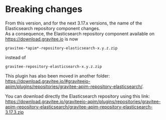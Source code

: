 # Breaking changes

From this version, and for the next 3.17.x versions, the name of the
Elasticsearch repository component changes.  
As a consequence, the Elasticsearch repository component available on
<https://download.gravitee.io> is now  

`gravitee-*apim*-repository-elasticsearch-x.y.z.zip`  

instead of  

`gravitee-repository-elasticsearch-x.y.z.zip`

This plugin has also been moved in another folder:
<https://download.gravitee.io/#graviteeio-apim/plugins/repositories/gravitee-apim-repository-elasticsearch/>.  

You can download directly the Elasticsearch repository using this
link:  
<https://download.gravitee.io/graviteeio-apim/plugins/repositories/gravitee-apim-repository-elasticsearch/gravitee-apim-repository-elasticsearch-3.17.3.zip>

